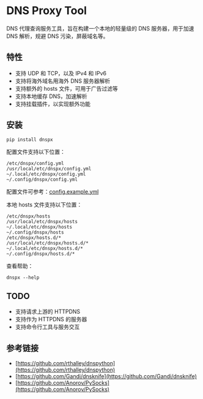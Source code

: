 DNS Proxy Tool
==============

DNS 代理查询服务工具，旨在构建一个本地的轻量级的 DNS 服务器，用于加速 DNS 解析，规避 DNS 污染，屏蔽域名等。

## 特性

- 支持 UDP 和 TCP，以及 IPv4 和 IPv6
- 支持将海外域名用海外 DNS 服务器解析
- 支持额外的 hosts 文件，可用于广告过滤等
- 支持本地缓存 DNS，加速解析
- 支持挂载插件，以实现额外功能

## 安装

```shell
pip install dnspx
```

配置文件支持以下位置：

```
/etc/dnspx/config.yml
/usr/local/etc/dnspx/config.yml
~/.local/etc/dnspx/config.yml
~/.config/dnspx/config.yml
```

配置文件可参考：[config.example.yml](./config.example.yml)

本地 hosts 文件支持以下位置：

```
/etc/dnspx/hosts
/usr/local/etc/dnspx/hosts
~/.local/etc/dnspx/hosts
~/.config/dnspx/hosts
/etc/dnspx/hosts.d/*
/usr/local/etc/dnspx/hosts.d/*
~/.local/etc/dnspx/hosts.d/*
~/.config/dnspx/hosts.d/*
```

查看帮助：

```
dnspx --help
```

## TODO

- 支持请求上游的 HTTPDNS
- 支持作为 HTTPDNS 的服务器
- 支持命令行工具与服务交互

## 参考链接

- [https://github.com/rthalley/dnspython](https://github.com/rthalley/dnspython)
- [https://github.com/Gandi/dnsknife](https://github.com/Gandi/dnsknife)
- [https://github.com/Anorov/PySocks](https://github.com/Anorov/PySocks)
